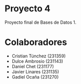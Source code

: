 # **Proyecto 4**

Proyecto final de Bases de Datos 1.

# **Colaboradores**

- Cristian Túnchez (231359)  
- Dulce Ambrosio (231143)  
- Daniel Chet (231177)  
- Javier Linares (231135)  
- Gadiel Ocaña (231270)  
